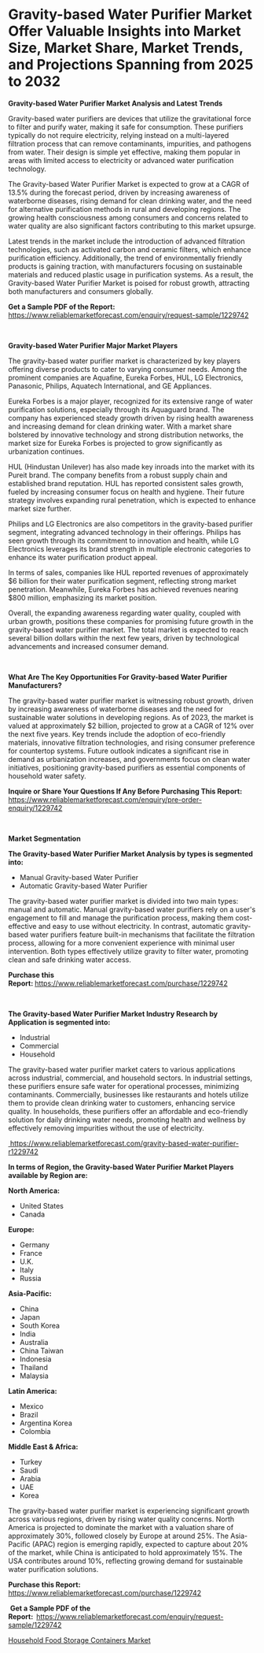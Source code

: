 <p><h1>Gravity-based Water Purifier Market Offer Valuable Insights into Market Size, Market Share, Market Trends, and Projections Spanning from 2025 to 2032</h1></p><p><strong>Gravity-based Water Purifier Market Analysis and Latest Trends</strong></p>
<p><p>Gravity-based water purifiers are devices that utilize the gravitational force to filter and purify water, making it safe for consumption. These purifiers typically do not require electricity, relying instead on a multi-layered filtration process that can remove contaminants, impurities, and pathogens from water. Their design is simple yet effective, making them popular in areas with limited access to electricity or advanced water purification technology.</p><p>The Gravity-based Water Purifier Market is expected to grow at a CAGR of 13.5% during the forecast period, driven by increasing awareness of waterborne diseases, rising demand for clean drinking water, and the need for alternative purification methods in rural and developing regions. The growing health consciousness among consumers and concerns related to water quality are also significant factors contributing to this market upsurge.</p><p>Latest trends in the market include the introduction of advanced filtration technologies, such as activated carbon and ceramic filters, which enhance purification efficiency. Additionally, the trend of environmentally friendly products is gaining traction, with manufacturers focusing on sustainable materials and reduced plastic usage in purification systems. As a result, the Gravity-based Water Purifier Market is poised for robust growth, attracting both manufacturers and consumers globally.</p></p>
<p><strong>Get a Sample PDF of the Report:&nbsp;</strong> <a href="https://www.reliablemarketforecast.com/enquiry/request-sample/1229742?utm_campaign=1130&utm_medium=2&utm_source=Github&utm_content=ia&utm_term=07022025&utm_id=gravity-based-water-purifier">https://www.reliablemarketforecast.com/enquiry/request-sample/1229742</a></p>
<p>&nbsp;</p>
<p><strong>Gravity-based Water Purifier Major Market Players</strong></p>
<p><p>The gravity-based water purifier market is characterized by key players offering diverse products to cater to varying consumer needs. Among the prominent companies are Aquafine, Eureka Forbes, HUL, LG Electronics, Panasonic, Philips, Aquatech International, and GE Appliances.</p><p>Eureka Forbes is a major player, recognized for its extensive range of water purification solutions, especially through its Aquaguard brand. The company has experienced steady growth driven by rising health awareness and increasing demand for clean drinking water. With a market share bolstered by innovative technology and strong distribution networks, the market size for Eureka Forbes is projected to grow significantly as urbanization continues.</p><p>HUL (Hindustan Unilever) has also made key inroads into the market with its Pureit brand. The company benefits from a robust supply chain and established brand reputation. HUL has reported consistent sales growth, fueled by increasing consumer focus on health and hygiene. Their future strategy involves expanding rural penetration, which is expected to enhance market size further.</p><p>Philips and LG Electronics are also competitors in the gravity-based purifier segment, integrating advanced technology in their offerings. Philips has seen growth through its commitment to innovation and health, while LG Electronics leverages its brand strength in multiple electronic categories to enhance its water purification product appeal.</p><p>In terms of sales, companies like HUL reported revenues of approximately $6 billion for their water purification segment, reflecting strong market penetration. Meanwhile, Eureka Forbes has achieved revenues nearing $800 million, emphasizing its market position.</p><p>Overall, the expanding awareness regarding water quality, coupled with urban growth, positions these companies for promising future growth in the gravity-based water purifier market. The total market is expected to reach several billion dollars within the next few years, driven by technological advancements and increased consumer demand.</p></p>
<p>&nbsp;</p>
<p><strong>What Are The Key Opportunities For Gravity-based Water Purifier Manufacturers?</strong></p>
<p><p>The gravity-based water purifier market is witnessing robust growth, driven by increasing awareness of waterborne diseases and the need for sustainable water solutions in developing regions. As of 2023, the market is valued at approximately $2 billion, projected to grow at a CAGR of 12% over the next five years. Key trends include the adoption of eco-friendly materials, innovative filtration technologies, and rising consumer preference for countertop systems. Future outlook indicates a significant rise in demand as urbanization increases, and governments focus on clean water initiatives, positioning gravity-based purifiers as essential components of household water safety.</p></p>
<p><strong>Inquire or Share Your Questions If Any Before Purchasing This Report:</strong> <a href="https://www.reliablemarketforecast.com/enquiry/pre-order-enquiry/1229742?utm_campaign=1130&utm_medium=2&utm_source=Github&utm_content=ia&utm_term=07022025&utm_id=gravity-based-water-purifier">https://www.reliablemarketforecast.com/enquiry/pre-order-enquiry/1229742</a></p>
<p>&nbsp;</p>
<p><strong>Market Segmentation</strong></p>
<p><strong>The Gravity-based Water Purifier Market Analysis by types is segmented into:</strong></p>
<p><ul><li>Manual Gravity-based Water Purifier</li><li>Automatic Gravity-based Water Purifier</li></ul></p>
<p><p>The gravity-based water purifier market is divided into two main types: manual and automatic. Manual gravity-based water purifiers rely on a user's engagement to fill and manage the purification process, making them cost-effective and easy to use without electricity. In contrast, automatic gravity-based water purifiers feature built-in mechanisms that facilitate the filtration process, allowing for a more convenient experience with minimal user intervention. Both types effectively utilize gravity to filter water, promoting clean and safe drinking water access.</p></p>
<p><strong>Purchase this Report:&nbsp;</strong><a href="https://www.reliablemarketforecast.com/purchase/1229742?utm_campaign=1130&utm_medium=2&utm_source=Github&utm_content=ia&utm_term=07022025&utm_id=gravity-based-water-purifier">https://www.reliablemarketforecast.com/purchase/1229742</a></p>
<p>&nbsp;</p>
<p><strong>The Gravity-based Water Purifier Market Industry Research by Application is segmented into:</strong></p>
<p><ul><li>Industrial</li><li>Commercial</li><li>Household</li></ul></p>
<p><p>The gravity-based water purifier market caters to various applications across industrial, commercial, and household sectors. In industrial settings, these purifiers ensure safe water for operational processes, minimizing contaminants. Commercially, businesses like restaurants and hotels utilize them to provide clean drinking water to customers, enhancing service quality. In households, these purifiers offer an affordable and eco-friendly solution for daily drinking water needs, promoting health and wellness by effectively removing impurities without the use of electricity.</p></p>
<p><a href="https://www.reliablemarketforecast.com/gravity-based-water-purifier-r1229742?utm_campaign=1130&utm_medium=2&utm_source=Github&utm_content=ia&utm_term=07022025&utm_id=gravity-based-water-purifier">&nbsp;https://www.reliablemarketforecast.com/gravity-based-water-purifier-r1229742</a></p>
<p><strong>In terms of Region, the Gravity-based Water Purifier Market Players available by Region are:</strong></p>
<p>
    <p> <strong> North America: </strong>
        <ul>
            <li>United States</li>
            <li>Canada</li>
        </ul>
        </p> 
    <p> <strong> Europe: </strong>
        <ul>
            <li>Germany</li>
            <li>France</li>
            <li>U.K.</li>
            <li>Italy</li>
            <li>Russia</li>
        </ul>
        </p> 
    <p> <strong> Asia-Pacific: </strong>
        <ul>
            <li>China</li>
            <li>Japan</li>
            <li>South Korea</li>
            <li>India</li>
            <li>Australia</li>
            <li>China Taiwan</li>
            <li>Indonesia</li>
            <li>Thailand</li>
            <li>Malaysia</li>
        </ul>
        </p> 
    <p> <strong> Latin America: </strong>
        <ul>
            <li>Mexico</li>
            <li>Brazil</li>
            <li>Argentina Korea</li>
            <li>Colombia</li>
        </ul>
        </p> 
    <p> <strong> Middle East & Africa: </strong>
        <ul>
            <li>Turkey</li>
            <li>Saudi</li>
            <li>Arabia</li>
            <li>UAE</li>
            <li>Korea</li>
        </ul>
    </p>
    </p>
<p><p>The gravity-based water purifier market is experiencing significant growth across various regions, driven by rising water quality concerns. North America is projected to dominate the market with a valuation share of approximately 30%, followed closely by Europe at around 25%. The Asia-Pacific (APAC) region is emerging rapidly, expected to capture about 20% of the market, while China is anticipated to hold approximately 15%. The USA contributes around 10%, reflecting growing demand for sustainable water purification solutions.</p></p>
<p><strong>Purchase this Report: </strong><a href="https://www.reliablemarketforecast.com/purchase/1229742?utm_campaign=1130&utm_medium=2&utm_source=Github&utm_content=ia&utm_term=07022025&utm_id=gravity-based-water-purifier">https://www.reliablemarketforecast.com/purchase/1229742</a></p>
<p>&nbsp;<strong>Get a Sample PDF of the Report:&nbsp;&nbsp;</strong><a href="https://www.reliablemarketforecast.com/enquiry/request-sample/1229742?utm_campaign=1130&utm_medium=2&utm_source=Github&utm_content=ia&utm_term=07022025&utm_id=gravity-based-water-purifier">https://www.reliablemarketforecast.com/enquiry/request-sample/1229742</a></p>
<p><strong></strong></p>
<p><p><a href="https://github.com/RickHolmes3/Market-Research-Report-List-7/blob/main/household-food-storage-containers-market.md?utm_campaign=1130&utm_medium=2&utm_source=Github&utm_content=ia&utm_term=07022025&utm_id=gravity-based-water-purifier">Household Food Storage Containers Market</a></p></p>